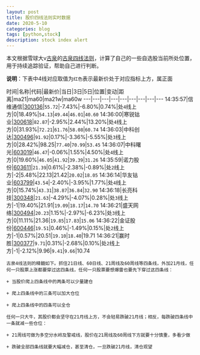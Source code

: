 ```yaml
---
layout: post
title: 股价四线法则实时数据
date: 2020-5-10
categories: blog
tags: [python,stock]
description: stock index alert
---
```



本文根据雪球大v[古泉](https://xueqiu.com/u/7148646888)的[古泉四线法则](https://xueqiu.com/7148646888/130498192)，计算了自己的一些自选股当前所处位置，用于持续追踪验证，帮助自己进行判断。

**说明**：下表中4线对应取值为`红色`表示最新价处于对应指标上方，属正面

时间|名称|代码|最新价|当日|3日|5日|位置|变动|距离|ma21|ma60|ma21w|ma60w
---|---|---|---|---|---|---|---|---
14:35:57|信维通信|[300136](https://xueqiu.com/S/SZ300136)|`55.72`|-7.43%|-6.80%|0.74%|处`4`线上方|0|18.49%|`54.13`|`49.44`|`46.01`|`40.60`
14:36:00|寒锐钴业|[300618](https://xueqiu.com/S/SZ300618)|`82.87`|-2.95%|2.44%|13.20%|处`4`线上方|0|31.93%|`72.21`|`61.76`|`58.08`|`60.74`
14:36:03|中科创达|[300496](https://xueqiu.com/S/SZ300496)|`91.92`|0.17%|-3.36%|-5.55%|处`3`线上方|0|28.42%|98.25|`77.40`|`70.99`|`53.45`
14:36:07|中科曙光|[603019](https://xueqiu.com/S/SH603019)|`46.47`|-0.06%|1.55%|4.50%|处`4`线上方|0|19.60%|`46.05`|`41.92`|`39.39`|`31.26`
14:35:59|诺力股份|[603611](https://xueqiu.com/S/SH603611)|`21.39`|0.61%|-2.38%|-0.89%|处`2`线上方|-2|5.48%|22.13|21.42|`20.02`|`18.05`
14:36:14|华友钴业|[603799](https://xueqiu.com/S/SH603799)|`43.54`|-2.40%|-3.95%|1.77%|处`4`线上方|0|15.74%|`43.31`|`38.87`|`36.84`|`32.90`
14:36:18|长亮科技|[300348](https://xueqiu.com/S/SZ300348)|`21.63`|-4.29%|-4.07%|0.28%|处`3`线上方|-1|19.40%|21.91|`19.09`|`18.17`|`14.70`
14:36:21|盛天网络|[300494](https://xueqiu.com/S/SZ300494)|`20.23`|1.15%|-2.97%|-6.23%|处`3`线上方|0|11.11%|21.36|`19.85`|`17.83`|`15.06`
14:36:22|金证股份|[600446](https://xueqiu.com/S/SH600446)|`19.51`|0.46%|-1.49%|0.15%|处`2`线上方|-1|0.57%|20.51|`19.10`|`18.40`|19.71
14:36:21|赢时胜|[300377](https://xueqiu.com/S/SZ300377)|`9.71`|0.31%|-2.68%|0.10%|处`2`线上方|-1|-2.12%|9.96|`9.41`|`9.66`|10.74

```
古泉4线法则的精髓如下。抓住21日线、60日线、21周线及60周线等四条线，外加21月线，任何一只股票上涨都要穿过这四条线，任何一只股票要想爆雷也要先下穿过这四条线：

+ 当股价爬上四条线中的两条可以少量建仓

+ 爬上四条线中的三条可以加大仓位

+ 爬上四条线中的四条可以全仓

任何一只大牛，其股价都会坚守在21月线上方，不会轻易跌破21月线；相反，每跌破四条线中一条就减一些仓位：

+ 21周线可做为多空分水岭及警戒线，股价在21周线及60周线下方就要十分慎重，多看少做

+ 跌破全部四条线就要大幅减仓，甚至清仓，一旦跌破21月线，清仓观望
```